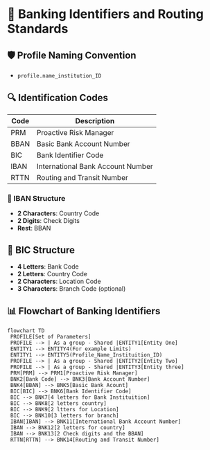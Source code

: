 # 🏦 Banking Identifiers and Routing Standards

## 🛡️ Profile Naming Convention
- `profile.name_institution_ID`

## 🔍 Identification Codes
| Code  | Description                          |
|-------|--------------------------------------|
| PRM   | Proactive Risk Manager               |
| BBAN  | Basic Bank Account Number            |
| BIC   | Bank Identifier Code                 |
| IBAN  | International Bank Account Number    |
| RTTN  | Routing and Transit Number           |

### 🔡 IBAN Structure
- **2 Characters**: Country Code
- **2 Digits**: Check Digits
- **Rest**: BBAN

## 🧩 BIC Structure
- **4 Letters**: Bank Code
- **2 Letters**: Country Code
- **2 Characters**: Location Code
- **3 Characters**: Branch Code (optional)


## 📊 Flowchart of Banking Identifiers

```mermaid
flowchart TD
 PROFILE[Set of Parameters]
 PROFILE --> | As a group - Shared |ENTITY1[Entity One]
 ENTITY1 --> ENTITY4(For example Limits)
 ENTITY1 --> ENTITY5(Profile_Name_Instituition_ID)
 PROFILE --> | As a group - Shared |ENTITY2[Entity Two]
 PROFILE --> | As a group - Shared |ENTITY3[Entity three]
 PRM[PRM] --> PRM1[Proactive Risk Manager]
 BNK2[Bank Code] --> BNK3[Bank Account Number]
 BNK4[BBAN] --> BNK5[Basic Bank Acount]
 BIC[BIC] --> BNK6[Bank Identifier Code]
 BIC --> BNK7[4 letters for Bank Instituition]
 BIC --> BNK8[2 letters country]
 BIC --> BNK9[2 ltters for Location]
 BIC --> BNK10[3 letters for branch]
 IBAN[IBAN] --> BNK11[International Bank Account Number]
 IBAN --> BNK12[2 letters for country]
 IBAN --> BNK13[2 Check digits and the BBAN]
 RTTN[RTTN] --> BNK14[Routing and Transit Number]
```
